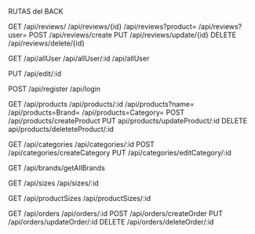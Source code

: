 

RUTAS del BACK

<!-- Reviews -->
GET
/api/reviews/
/api/reviews/{id}
/api/reviews?product=
/api/reviews?user=
POST
/api/reviews/create
PUT
/api/reviews/update/{id}
DELETE
/api/reviews/delete/{id}

<!-- Users-->
GET
/api/allUser
/api/allUser/:id
/api/allUser

PUT
/api/edit/:id

POST
/api/register
/api/login

<!-- Products -->
GET
/api/products
/api/products/:id
/api/products?name=
/api/products=Brand=
/api/products=Category=
POST
/api/products/createProduct
PUT
api/products/updateProduct/:id
DELETE
api/products/deleteteProduct/:id

<!-- Categories -->
GET
/api/categories
/api/categories/:id
POST
/api/categories/createCategory
PUT
/api/categories/editCategory/:id
<!-- Brands -->
GET
/api/brands/getAllBrands

<!-- Sizes -->
GET
/api/sizes
/api/sizes/:id

<!-- ProductSizes -->
GET
/api/productSizes
/api/productSizes/:id

<!-- Orders -->
GET
/api/orders
/api/orders/:id
POST
/api/orders/createOrder
PUT
/api/orders/updateOrder/:id
DELETE 
/api/orders/deleteOrder/:id